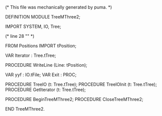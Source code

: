 
(* This file was mechanically generated by puma. *)

DEFINITION MODULE TreeMThree2;

IMPORT SYSTEM, IO, Tree;

(* line 28 "" *)

FROM Positions  IMPORT tPosition;

VAR Iterator    : Tree.tTree;

PROCEDURE WriteLine (Line: tPosition);


VAR yyf        : IO.tFile;
VAR Exit       : PROC;

PROCEDURE TreeIO (t: Tree.tTree);
PROCEDURE TreeIOInit (t: Tree.tTree);
PROCEDURE GetIterator (t: Tree.tTree);

PROCEDURE BeginTreeMThree2;
PROCEDURE CloseTreeMThree2;

END TreeMThree2.

